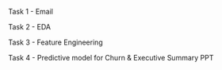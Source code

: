 Task 1 - Email

Task 2 - EDA

Task 3 - Feature Engineering

Task 4 - Predictive model for Churn & Executive Summary PPT
